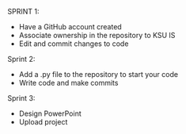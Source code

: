 SPRINT 1:
- Have a GitHub account created
- Associate ownership in the repository to KSU IS
- Edit and commit changes to code

Sprint 2:
- Add a .py file to the repository to start your code
- Write code and make commits

Sprint 3: 
- Design PowerPoint
- Upload project

